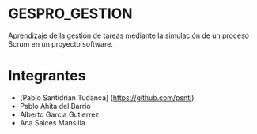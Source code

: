 # GESPRO_GESTION
Aprendizaje de la gestión de tareas mediante la simulación de un proceso Scrum en un proyecto software.

# Integrantes
- [Pablo Santidrian Tudanca] (https://github.com/psnti)
- Pablo Ahita del Barrio
- Alberto Garcia Gutierrez
- Ana Salces Mansilla
